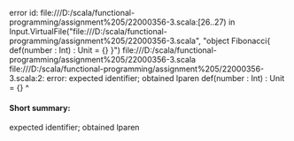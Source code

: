 error id: file:///D:/scala/functional-programming/assignment%205/22000356-3.scala:[26..27) in Input.VirtualFile("file:///D:/scala/functional-programming/assignment%205/22000356-3.scala", "object Fibonacci{
    def(number : Int) : Unit = {}
}")
file:///D:/scala/functional-programming/assignment%205/22000356-3.scala
file:///D:/scala/functional-programming/assignment%205/22000356-3.scala:2: error: expected identifier; obtained lparen
    def(number : Int) : Unit = {}
       ^
#### Short summary: 

expected identifier; obtained lparen